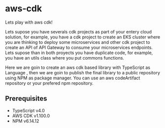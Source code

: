 # aws-cdk
Lets play with aws cdk!

Lets supose you have severals cdk projects as part of your entery cloud solution, for example, you have a cdk project to create an EKS cluster where you are thinking to deploy some microservices and other cdk project to create an API of API Gateway to consume your microservices endpoints. Lets supose than in both proyects you have duplicate code, for example, you have an utils class where you put commons functions.

Here we are goin to create an aws cdk based library with TypeScript as Language , then we are goin to publish the final library to a public repository using NPM as package manager. You can use an aws codeArtifact repository or your prefered npm repository.

## Prerequisites
* TypeScript v4.0
* AWS CDK v1.100.0
* NPM v6.14.12
